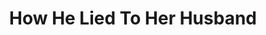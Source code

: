 ---
title: How He Lied To Her Husband
year: 1926
opening_date: 1926-11-16
closing_date: 1926-11-17
layout: productions
image:
image_caption:
image_credit:
playbill:
category:
details:
  Theatre: Theatre Jacksonville
cast:
  He: Frank H. Elmore, Jr.
  She: Winifred Snowden
  Her Husband: Philip S. May
crew:
  Director: Tracy L'Engle
  Set construction:
    - Anne C. Lalor
    - Birsa Shepard
    - Gordon McCauley
    - Strawn Perry
  Lighting:
    - Earl C. Ogden
    - Martha Race
  Props: Mrs. A.S. Peatross
understudies:
orchestra:
external_links:
---